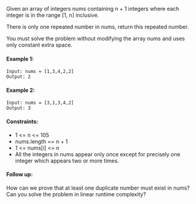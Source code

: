 
Given an array of integers nums containing n + 1 integers where each integer is in the range [1, n] inclusive.

There is only one repeated number in nums, return this repeated number.

You must solve the problem without modifying the array nums and uses only constant extra space.

 

#### Example 1:
`````
Input: nums = [1,3,4,2,2]
Output: 2
`````
#### Example 2:
`````
Input: nums = [3,1,3,4,2]
Output: 3
`````
 

#### Constraints:
* 1 <= n <= 105
* nums.length == n + 1
* 1 <= nums[i] <= n
* All the integers in nums appear only once except for precisely one integer which appears two or more times.


#### Follow up:
How can we prove that at least one duplicate number must exist in nums?
Can you solve the problem in linear runtime complexity?

